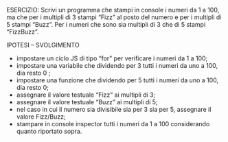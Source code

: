 ESERCIZIO:
Scrivi un programma che stampi in console i numeri da 1 a 100, ma che per i multipli di 3 stampi “Fizz” al posto del numero e per i multipli di 5 stampi “Buzz”. Per i numeri che sono sia multipli di 3 che di 5 stampi “FizzBuzz”.

IPOTESI – SVOLGIMENTO
- impostare un ciclo JS di tipo “for” per verificare i numeri da 1 a 100;
- impostare una variabile che dividendo per 3 tutti i numeri da uno a 100, dia resto 0 ;
- impostare una funzione che dividendo per 5 tutti i numeri da uno a 100, dia resto 0;
- assegnare il valore testuale “Fizz” ai multipli di 3;
- assegnare il valore testuale “Buzz” ai multipli di 5;
- nel caso in cui il numero sia divisibile sia per 3 sia per 5, assegnare il valore Fizz/Buzz;
- stampare in console inspector tutti i numeri da 1 a 100 considerando quanto riportato sopra.
